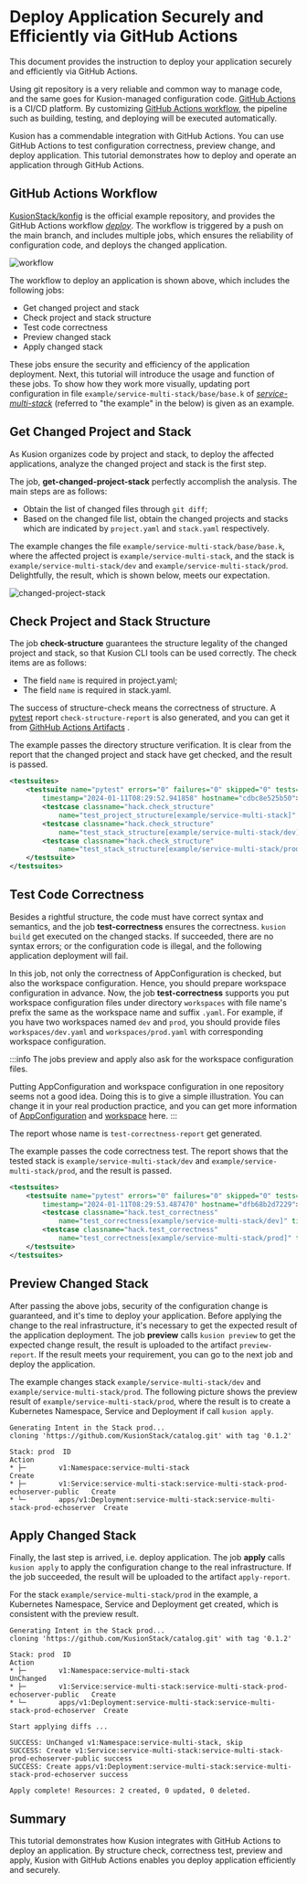 # Deploy Application Securely and Efficiently via GitHub Actions

This document provides the instruction to deploy your application securely and efficiently via GitHub Actions.

Using git repository is a very reliable and common way to manage code, and the same goes for Kusion-managed configuration code. [GitHub Actions](https://docs.github.com/en/actions) is a CI/CD platform. By customizing [GitHub Actions workflow](https://docs.github.com/en/actions/using-workflows/about-workflows), the pipeline such as building, testing, and deploying will be executed automatically.

Kusion has a commendable integration with GitHub Actions. You can use GitHub Actions to test configuration correctness, preview change, and deploy application. This tutorial demonstrates how to deploy and operate an application through GitHub Actions.

## GitHub Actions Workflow

[KusionStack/konfig](https://github.com/KusionStack/konfig) is the official example repository, and provides the GitHub Actions workflow [*deploy*](https://github.com/KusionStack/konfig/blob/main/.github/workflows/deploy/deploy.yml). The workflow is triggered by a push on the main branch, and includes multiple jobs, which ensures the reliability of configuration code, and deploys the changed application.

![workflow](/img/docs/user_docs/guides/github-actions/workflow.png)

The workflow to deploy an application is shown above, which includes the following jobs:

- Get changed project and stack
- Check project and stack structure
- Test code correctness
- Preview changed stack
- Apply changed stack

These jobs ensure the security and efficiency of the application deployment. Next, this tutorial will introduce the usage and function of these jobs. To show how they work more visually, updating port configuration in file `example/service-multi-stack/base/base.k` of [*service-multi-stack*](https://github.com/KusionStack/konfig/tree/main/example/service-multi-stack) (referred to "the example" in the below) is given as an example.

## Get Changed Project and Stack

As Kusion organizes code by project and stack, to deploy the affected applications, analyze the changed project and stack is the first step.

The job, **get-changed-project-stack** perfectly accomplish the analysis. The main steps are as follows:

- Obtain the list of changed files through `git diff`;
- Based on the changed file list, obtain the changed projects and stacks which are indicated by `project.yaml` and `stack.yaml` respectively.

The example changes the file `example/service-multi-stack/base/base.k`, where the affected project is `example/service-multi-stack`, and the stack is `example/service-multi-stack/dev` and `example/service-multi-stack/prod`. Delightfully, the result, which is shown below, meets our expectation.

![changed-project-stack](/img/docs/user_docs/guides/github-actions/kusion-changed-project-stack.png)

## Check Project and Stack Structure

The job **check-structure** guarantees the structure legality of the changed project and stack, so that Kusion CLI tools can be used correctly. The check items are as follows:

- The field `name` is required in project.yaml;
- The field `name` is required in stack.yaml.

The success of structure-check means the correctness of structure. A [pytest](https://docs.pytest.org/en/7.3.x/) report `check-structure-report` is also generated, and you can get it from [GithHub Actions Artifacts](https://docs.github.com/en/actions/managing-workflow-runs/downloading-workflow-artifacts) .

The example passes the directory structure verification. It is clear from the report that the changed project and stack have get checked, and the result is passed.

```xml
<testsuites>
    <testsuite name="pytest" errors="0" failures="0" skipped="0" tests="3" time="0.039"
        timestamp="2024-01-11T08:29:52.941858" hostname="cdbc8e525b50">
        <testcase classname="hack.check_structure"
            name="test_project_structure[example/service-multi-stack]" time="0.001" />
        <testcase classname="hack.check_structure"
            name="test_stack_structure[example/service-multi-stack/dev]" time="0.001" />
        <testcase classname="hack.check_structure"
            name="test_stack_structure[example/service-multi-stack/prod]" time="0.001" />
    </testsuite>
</testsuites>
```

## Test Code Correctness

Besides a rightful structure, the code must have correct syntax and semantics, and the job **test-correctness** ensures the correctness. `kusion build` get executed on the changed stacks. If succeeded, there are no syntax errors; or the configuration code is illegal, and the following application deployment will fail.

In this job, not only the correctness of AppConfiguration is checked, but also the workspace configuration. Hence, you should prepare workspace configuration in advance. Now, the job **test-correctness** supports you put workspace configuration files under directory `workspaces` with file name's prefix the same as the workspace name and suffix `.yaml`. For example, if you have two workspaces named `dev` and `prod`, you should provide files `workspaces/dev.yaml` and `workspaces/prod.yaml` with corresponding workspace configuration.

:::info
The jobs preview and apply also ask for the workspace configuration files.

Putting AppConfiguration and workspace configuration in one repository seems not a good idea. Doing this is to give a simple illustration. You can change it in your real production practice, and you can get more information of [AppConfiguration](../../concepts/app-configuration) and [workspace](../../concepts/workspace) here.
:::

The report whose name is `test-correctness-report` get generated.

The example passes the code correctness test. The report shows that the tested stack is `example/service-multi-stack/dev` and `example/service-multi-stack/prod`, and the result is passed.

```xml
<testsuites>
    <testsuite name="pytest" errors="0" failures="0" skipped="0" tests="2" time="1.671"
        timestamp="2024-01-11T08:29:53.487470" hostname="dfb68b2d7229">
        <testcase classname="hack.test_correctness"
            name="test_correctness[example/service-multi-stack/dev]" time="0.856" />
        <testcase classname="hack.test_correctness"
            name="test_correctness[example/service-multi-stack/prod]" time="0.644" />
    </testsuite>
</testsuites>
```

## Preview Changed Stack

After passing the above jobs, security of the configuration change is guaranteed, and it's time to deploy your application. Before applying the change to the real infrastructure, it's necessary to get the expected result of the application deployment. The job **preview** calls `kusion preview` to get the expected change result, the result is uploaded to the artifact `preview-report`. If the result meets your requirement, you can go to the next job and deploy the application.

The example changes stack `example/service-multi-stack/dev` and `example/service-multi-stack/prod`. The following picture shows the preview result of `example/service-multi-stack/prod`, where the result is to create a Kubernetes Namespace, Service and Deployment if call `kusion apply`.
 
```
Generating Intent in the Stack prod...
cloning 'https://github.com/KusionStack/catalog.git' with tag '0.1.2'

Stack: prod  ID                                                                          Action
* ├─        v1:Namespace:service-multi-stack                                            Create
* ├─        v1:Service:service-multi-stack:service-multi-stack-prod-echoserver-public   Create
* └─        apps/v1:Deployment:service-multi-stack:service-multi-stack-prod-echoserver  Create
```

## Apply Changed Stack
Finally, the last step is arrived, i.e. deploy application. The job **apply** calls `kusion apply` to apply the configuration change to the real infrastructure. If the job succeeded, the result will be uploaded to the artifact `apply-report`.

For the stack `example/service-multi-stack/prod` in the example, a Kubernetes Namespace, Service and Deployment get created, which is consistent with the preview result.

```
Generating Intent in the Stack prod...
cloning 'https://github.com/KusionStack/catalog.git' with tag '0.1.2'

Stack: prod  ID                                                                          Action
* ├─        v1:Namespace:service-multi-stack                                            UnChanged
* ├─        v1:Service:service-multi-stack:service-multi-stack-prod-echoserver-public   Create
* └─        apps/v1:Deployment:service-multi-stack:service-multi-stack-prod-echoserver  Create

Start applying diffs ...
                                                                                
SUCCESS: UnChanged v1:Namespace:service-multi-stack, skip                                                                             
SUCCESS: Create v1:Service:service-multi-stack:service-multi-stack-prod-echoserver-public success                                                                     
SUCCESS: Create apps/v1:Deployment:service-multi-stack:service-multi-stack-prod-echoserver success

Apply complete! Resources: 2 created, 0 updated, 0 deleted.
```

## Summary
This tutorial demonstrates how Kusion integrates with GitHub Actions to deploy an application. By structure check, correctness test, preview and apply, Kusion with GitHub Actions enables you deploy application efficiently and securely.
